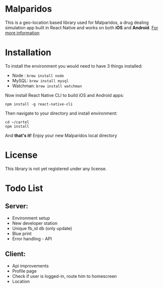 Malparidos
======

This is a geo-location based library used for Malparidos, a drug dealing simulation app built in React Native and works on both **iOS** and **Android**.
[For more information](https://www.malparidos.com/")

Installation
======

To install the environment you would need to have 3 things installed:

* Node : `brew install node`
* MySQL: `brew install mysql`
* Watchman: `brew install watchman`

Now install React Native CLI to build iOS and Android apps:
```
npm install -g react-native-cli
```

Then navigate to your directory and install environment:
```
cd ~/cartel
npm install
```

And **that's it!** Enjoy your new Malparidos local directory

License
======
This library is not yet registered under any license.


Todo List
======

## Server:

* Environment setup
* New developer station
* Unique fb_id db (only update)
* Blue print
* Error handling - API

## Client:

* Api improvements
* Profile page
* Check if user is logged-in, route him to homescreen
* Location
